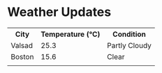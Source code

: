 # Weather Updates

<!-- WEATHER-UPDATE-START -->
<table><tr><th>City</th><th>Temperature (°C)</th><th>Condition</th></tr><tr><td>Valsad</td><td>25.3</td><td>Partly Cloudy</td></tr><tr><td>Boston</td><td>15.6</td><td>Clear</td></tr><tr><td></td><td></td><td></td></tr></table>
<!-- WEATHER-UPDATE-END -->
